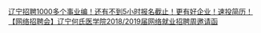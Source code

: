   
[辽宁招聘1000多个事业编！还有不到5小时报名截止！更有好企业！速投简历！](http://www.dianyue.me/archives/514/5l4cqmpytqc11ru8/)  
[【网络招聘会】辽宁何氏医学院2018/2019届网络就业招聘周邀请函](http://www.dianyue.me/archives/897/n39zaxusvlug1nob/)